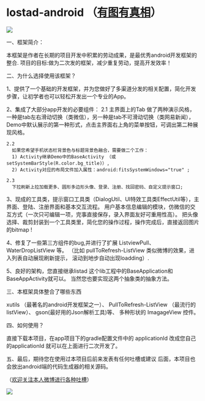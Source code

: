 # lostad-android （<a href="http://weibo.com/lostbottle">有图有真相</a>）

<img src="http://ww3.sinaimg.cn/bmiddle/45ad345ajw1ey6k1hgtyzj20k00zk77w.jpg"/>

一、框架简介：

本框架是作者在长期的项目开发中积累的劳动成果，是最优秀android开发框架的整合.
项目的目标:做为二次发的框架，减少重复劳动，提高开发效率！


二、为什么选择使用该框架？

1、提供了一个基础的开发框架，并为您做好了多渠道分发的相关配置，简化开发步骤，让初学者也可以轻松开发出一个专业的App。

2、集成了大部分app开发的必要组件：
   2.1
     主界面上的Tab 做了两种演示风格，一种是tab左右滑动切换（类微信），另一种是tab不可滑动切换（类网易新闻），
     Demo中默认展示的第一种形式，点击主界面右上角的菜单按钮，可调出第二种展现风格。

    2.2
      如果您希望手机状态栏背景色与标题背景色融合，需要做二个工作：
      1) Activity继承Demo中的BaseActivity （或setSystemBarStyle(R.color.bg_title)）,
      2) Activity对应的布局文件加入属性：android:fitsSystemWindows="true" ;

    2.3
      下拉刷新上拉加载更多、圆形多边形头像、登录、注册、找回密码、自定义提示窗口;

3、现成的工具类，提示窗口工具类（DialogUtil、UI特效工具类EffectUtil等），主界面、登陆、注册界面和基本交互流程。
   用户基本信息编辑的模块，仿微信的交互方式（一次只可编辑一项，完事直接保存，录入界面友好可重用性高）。
   把头像选择、裁剪封装到一个工具类里，简化您的操作过程，操作完成后，直接返回图片的bitmap !

4、修复了一些第三方组件的bug,并进行了扩展 ListviewPull、WaterDropListView 等。
（比如 pullToRefresh-ListView 类似微博的效果，进入列表自动展现刷新提示， 滚动到地步自动出现loadding）.

5、良好的架构，您直接继承listad 这个lib工程中的BaseApplication和BaseAppActivity就可以。
   当然您也要实现这两个抽象类的抽象方法。


三、本框架具体整合了哪些东西

xutils （最著名的android开发框架之一）、
PullToRefresh-ListView （最流行的listView）、
gson(最好用的Json解析工具)等、
多种形状的 ImagageView 控件。

四、如何使用？

直接下载本项目，在app项目下的gradle配置文件中的 applicationId 改成您自己的applicationId
就可以在上面进行二次开发了。


五、最后，期待您在使用过本项目后前来发表有任何吐槽或建议
   后面，本项目也会放出android端的代码生成器的相关源码。


 （<a href="http://weibo.com/lostbottle">欢迎关注本人微博进行各种吐槽</a>）

<img src="http://ww1.sinaimg.cn/large/45ad345ajw1ey6k1kla26j20y50ke0y7.jpg"/>